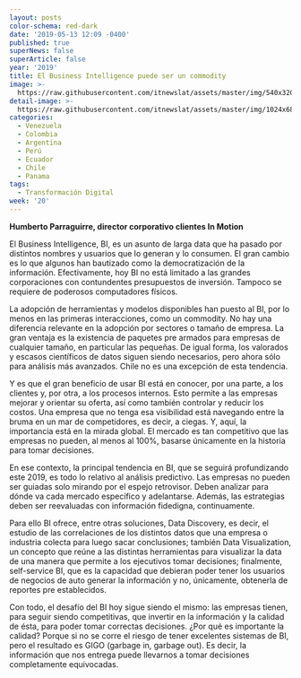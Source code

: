 ```yaml
---
layout: posts
color-schema: red-dark
date: '2019-05-13 12:09 -0400'
published: true
superNews: false
superArticle: false
year: '2019'
title: El Business Intelligence puede ser un commodity
image: >-
  https://raw.githubusercontent.com/itnewslat/assets/master/img/540x320/Business-Intelligence-p.jpg
detail-image: >-
  https://raw.githubusercontent.com/itnewslat/assets/master/img/1024x680/Business-Intelligence-g.jpg
categories:
  - Venezuela
  - Colombia
  - Argentina
  - Perú
  - Ecuador
  - Chile
  - Panama
tags:
  - Transformación Digital
week: '20'
---
```

**Humberto Parraguirre, director corporativo clientes In Motion**

El Business Intelligence, BI, es un asunto de larga data que ha pasado por distintos nombres y usuarios que lo generan y lo consumen. El gran cambio es lo que algunos han bautizado como la democratización de la información. Efectivamente, hoy BI no está limitado a las grandes corporaciones con contundentes presupuestos de inversión. Tampoco se requiere de poderosos computadores físicos.

La adopción de herramientas y modelos disponibles han puesto al BI, por lo menos en las primeras interacciones, como un commodity. No hay una diferencia relevante en la adopción por sectores o tamaño de empresa. La gran ventaja es la existencia de paquetes pre armados para empresas de cualquier tamaño, en particular las pequeñas. De igual forma, los valorados y escasos científicos de datos siguen siendo necesarios, pero ahora sólo para análisis más avanzados. Chile no es una excepción de esta tendencia. 

Y es que el gran beneficio de usar BI está en conocer, por una parte, a los clientes y, por otra, a los procesos internos. Esto permite a las empresas mejorar y orientar su oferta, así como también controlar y reducir los costos. Una empresa que no tenga esa visibilidad está navegando entre la bruma en un mar de competidores, es decir, a ciegas. Y, aquí, la importancia está en la mirada global. El mercado es tan competitivo que las empresas no pueden, al menos al 100%, basarse únicamente en la historia para tomar decisiones.

En ese contexto, la principal  tendencia en BI, que se seguirá profundizando este 2019, es todo lo relativo al análisis predictivo. Las empresas no pueden ser guiadas solo mirando por el espejo retrovisor. Deben analizar para dónde va cada mercado específico y adelantarse. Además, las estrategias deben ser reevaluadas con información fidedigna, continuamente. 

Para ello BI ofrece, entre otras soluciones, Data Discovery, es decir, el estudio de las correlaciones de los distintos datos que una empresa o industria colecta para luego sacar conclusiones; también Data Visualization, un concepto que reúne a las distintas herramientas para visualizar la data de una manera que permite a los ejecutivos tomar decisiones; finalmente, self-service BI, que es la capacidad que debieran poder tener los usuarios de negocios de auto generar la información y no, únicamente, obtenerla de reportes pre establecidos. 

Con todo, el desafío del BI hoy sigue siendo el mismo: las empresas tienen, para seguir siendo competitivas, que invertir en la información y la calidad de ésta, para poder tomar correctas decisiones. ¿Por qué es importante la calidad? Porque si no se corre el riesgo de tener excelentes sistemas de BI, pero el resultado es GIGO (garbage in, garbage out). Es decir, la información que nos entrega puede llevarnos a tomar decisiones completamente equivocadas.
